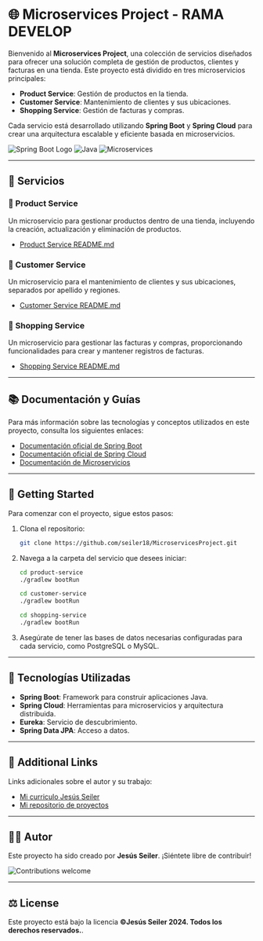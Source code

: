 # 🌐 Microservices Project - RAMA DEVELOP

Bienvenido al **Microservices Project**, una colección de servicios diseñados para ofrecer una solución completa de gestión de productos, clientes y facturas en una tienda. Este proyecto está dividido en tres microservicios principales:

- **Product Service**: Gestión de productos en la tienda.
- **Customer Service**: Mantenimiento de clientes y sus ubicaciones.
- **Shopping Service**: Gestión de facturas y compras.

Cada servicio está desarrollado utilizando **Spring Boot** y **Spring Cloud** para crear una arquitectura escalable y eficiente basada en microservicios.

![Spring Boot Logo](https://img.shields.io/badge/Spring%20Boot-v3.3.3-brightgreen) ![Java](https://img.shields.io/badge/Java-17-orange) ![Microservices](https://img.shields.io/badge/Microservices-Cloud-blue)

---

## 📂 Servicios

### 🛒 Product Service

Un microservicio para gestionar productos dentro de una tienda, incluyendo la creación, actualización y eliminación de productos.

- [Product Service README.md](./product-service/README.md)

### 👥 Customer Service

Un microservicio para el mantenimiento de clientes y sus ubicaciones, separados por apellido y regiones.

- [Customer Service README.md](./customer-service/README.md)

### 🧾 Shopping Service

Un microservicio para gestionar las facturas y compras, proporcionando funcionalidades para crear y mantener registros de facturas.

- [Shopping Service README.md](./shopping-service/README.md)

---

## 📚 Documentación y Guías

Para más información sobre las tecnologías y conceptos utilizados en este proyecto, consulta los siguientes enlaces:

- [Documentación oficial de Spring Boot](https://spring.io/projects/spring-boot)
- [Documentación oficial de Spring Cloud](https://spring.io/projects/spring-cloud)
- [Documentación de Microservicios](https://microservices.io/)

---

## 🚀 Getting Started

Para comenzar con el proyecto, sigue estos pasos:

1. Clona el repositorio:

    ```bash
    git clone https://github.com/seiler18/MicroservicesProject.git
    ```

2. Navega a la carpeta del servicio que desees iniciar:

    ```bash
    cd product-service
    ./gradlew bootRun
    ```

    ```bash
    cd customer-service
    ./gradlew bootRun
    ```

    ```bash
    cd shopping-service
    ./gradlew bootRun
    ```

3. Asegúrate de tener las bases de datos necesarias configuradas para cada servicio, como PostgreSQL o MySQL.

---

## 🔧 Tecnologías Utilizadas

- **Spring Boot**: Framework para construir aplicaciones Java.
- **Spring Cloud**: Herramientas para microservicios y arquitectura distribuida.
- **Eureka**: Servicio de descubrimiento.
- **Spring Data JPA**: Acceso a datos.

---

## 📝 Additional Links

Links adicionales sobre el autor y su trabajo:

- [Mi curriculo Jesús Seiler](https://seiler18.github.io/Curriculo/)
- [Mi repositorio de proyectos](https://github.com/seiler18)

---

## 👨‍💻 Autor

Este proyecto ha sido creado por **Jesús Seiler**. ¡Siéntete libre de contribuir!

![Contributions welcome](https://img.shields.io/badge/Contributions-Welcome-brightgreen)

---

## ⚖️ License

Este proyecto está bajo la licencia **©Jesús Seiler 2024. Todos los derechos reservados.**.
